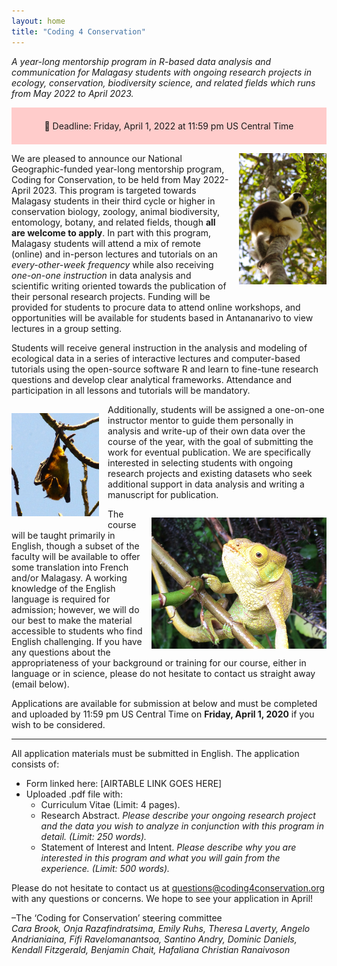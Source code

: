 ```yaml
---
layout: home
title: "Coding 4 Conservation"
---
```

<p><em>A year-long mentorship program in R-based data analysis and communication for Malagasy students with ongoing research projects in ecology, conservation, biodiversity science, and related fields which runs from May 2022 to April 2023.</em></p>

<div style="background: #ffcccb; padding: 0.5em;">
<p><center>🛑 Deadline: Friday, April 1, 2022 at 11:59 pm US Central Time</center></p>
</div>

<img src="assets/img/IMGP0119.JPG" style="float: right; max-width: 10em; margin: 1em 0 1em 1em;" />
 
<p>We are pleased to announce our National Geographic-funded year-long mentorship program, Coding for Conservation, to be held from May 2022-April 2023. This program is targeted towards Malagasy students in their third cycle or higher in conservation biology, zoology, animal biodiversity, entomology, botany, and related fields, though <strong>all are welcome to apply</strong>. In part with this program, Malagasy students will attend a mix of remote (online) and in-person lectures and tutorials on an <em>every-other-week frequency</em> while also receiving <em>one-on-one instruction</em> in data analysis and scientific writing oriented towards the publication of their personal research projects. Funding will be provided for students to procure data to attend online workshops, and opportunities will be available for students based in Antananarivo to view lectures in a group setting.</p>

<p>Students will receive general instruction in the analysis and modeling of ecological data in a series of interactive lectures and computer-based tutorials using the open-source software R and learn to fine-tune research questions and develop clear analytical frameworks. <!-- A preliminary outline of our planned instructional series is available here: link??? //--> Attendance and participation in all lessons and tutorials will be mandatory.</p>

<img src="assets/img/IMGP1272.JPG" style="float: left; max-width: 10em; margin: 1em 1em 1em 0;" />

<p>Additionally, students will be assigned a one-on-one instructor mentor to guide them personally in analysis and write-up of their own data over the course of the year, with the goal of submitting the work for eventual publication. We are specifically interested in selecting students with ongoing research projects and existing datasets who seek additional support in data analysis and writing a manuscript for publication. </p>

<img src="assets/img/IMG_1317.JPG" style="float: right; max-width: 20em; margin: 1em 0 1em 1em;" />

<p>The course will be taught primarily in English, though a subset of the faculty will be available to offer some translation into French and/or Malagasy. A working knowledge of the English language is required for admission; however, we will do our best to make the material accessible to students who find English challenging. If you have any questions about the appropriateness of your background or training for our course, either in language or in science, please do not hesitate to contact us straight away (email below).</p>

<p>Applications are available for submission at below and must be completed and uploaded by 11:59 pm US Central Time on <strong>Friday, April 1, 2020</strong> if you wish to be considered.</p>

<hr />

<p>All application materials must be submitted in English. The application consists of:</p>

<ul>
	<li>Form linked here: [AIRTABLE LINK GOES HERE]</li>
	<li>Uploaded .pdf file with:
		<ul>
			<li>Curriculum Vitae (Limit: 4 pages).</li>
			<li>Research Abstract. <em>Please describe your ongoing research project and the data you wish to analyze in conjunction with this program in detail. (Limit: 250 words).</em></li>
			<li>Statement of Interest and Intent. <em>Please describe why you are interested in this program and what you will gain from the experience. (Limit: 500 words).</em></li>
		</ul>
	</li>
</ul>

<p>Please do not hesitate to contact us at <a href="mailto:questions@coding4conservation.org">questions@coding4conservation.org</a> with any questions or concerns. We hope to see your application in April!</p>

<p>–The ‘Coding for Conservation’ steering committee<br />
<em>Cara Brook, Onja Razafindratsima, Emily Ruhs, Theresa Laverty, Angelo Andrianiaina, Fifi Ravelomanantsoa, Santino Andry, Dominic Daniels, Kendall Fitzgerald, Benjamin Chait, Hafaliana Christian Ranaivoson</em></p>
